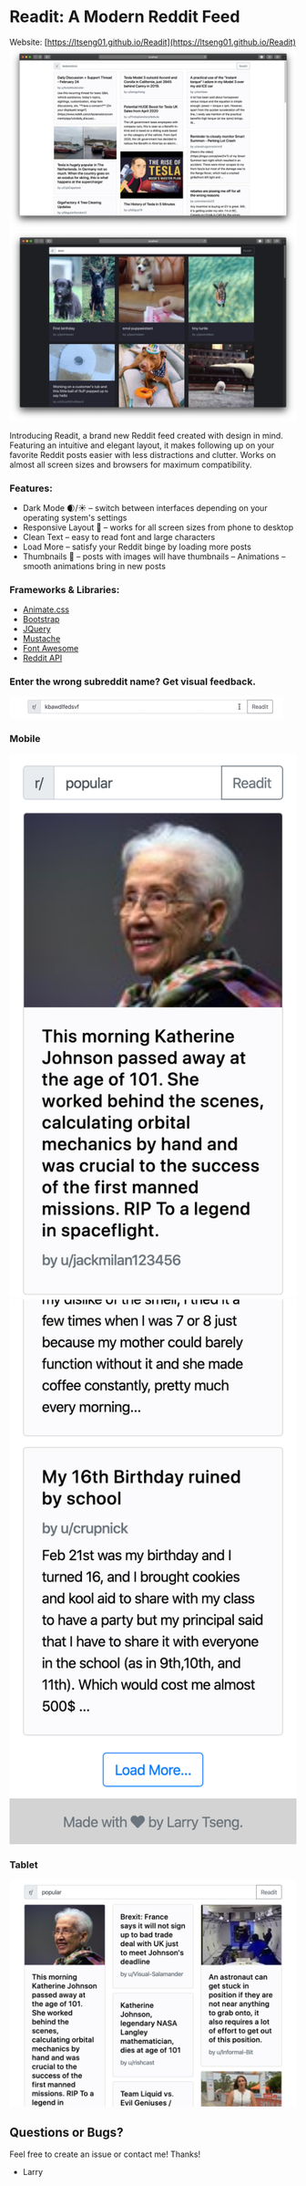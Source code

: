 # Readit: A Modern Reddit Feed
Website: [https://ltseng01.github.io/Readit](https://ltseng01.github.io/Readit)
![Main interface](screenshots/desktop_main.png)
![Main interface](screenshots/desktop_main_dark.png)

Introducing Readit, a brand new Reddit feed created with design in mind. Featuring an intuitive and elegant layout, it makes following up on your favorite Reddit posts easier with less distractions and clutter. Works on almost all screen sizes and browsers for maximum compatibility.

### Features:
- Dark Mode 🌒/☀️ – switch between interfaces depending on your operating system's settings
- Responsive Layout 📱 – works for all screen sizes from phone to desktop
- Clean Text – easy to read font and large characters
- Load More – satisfy your Reddit binge by loading more posts
- Thumbnails 🌉 – posts with images will have thumbnails 
– Animations – smooth animations bring in new posts

### Frameworks & Libraries:
- [Animate.css](https://daneden.github.io/animate.css/)
- [Bootstrap](https://getbootstrap.com)
- [JQuery](https://jquery.com)
- [Mustache](http://mustache.github.io)
- [Font Awesome](https://fontawesome.com)
- [Reddit API](https://www.reddit.com/dev/api/)

### Enter the wrong subreddit name? Get visual feedback.
![Validated entry](screenshots/bad_subreddit_name.gif)

### Mobile
![Mobile](screenshots/mobile_main.png)
![Mobile2](screenshots/mobile_footer.png)

### Tablet
![Tablet](screenshots/tablet_main.png)

## Questions or Bugs?
Feel free to create an issue or contact me! Thanks!

- Larry
